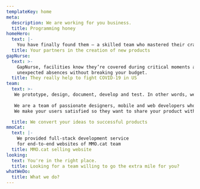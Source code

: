 ```yaml
---
templateKey: home
meta:
  description: We are working for you business.
  title: Programming honey
homeHero:
  text: |-
    You have finally found them — a skilled team who mastered their craft to absolute proficiency
  title: Your partners in the creation of new products
gapNurse:
  text: >-
    GapNurse, facilities know they’re covered during critical moments and
    unexpected absences without breaking your budget.
  title: They really help to fight COVID-19 in US
team:
  text: >-
   We prototype, design, document, develop and test. In other words, we cover the whole project's life cycle
    
   We are a team of passionate designers, mobile and web developers who love what they do. We strive to be on the same page with our clients. 
   We make your users satisfied so they want to share your product with others.

  title: We convert your ideas to successful products
mmoCat:
  text: |-
    We provided full-stack development service
    for end-to-end websites of MMO.cat team
  title: MMO.cat selling website
looking:
  text: You're in the right place.
  title: Looking for a team willing to go the extra mile for you?
whatWeDo:
  title: What we do?
---
```


